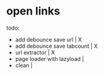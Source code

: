 # open links

todo:
- add debounce save url             | X
- add debounce save tabcount        | X
- url extractor                     | X
- page loader with lazyload         |
- clean                             |